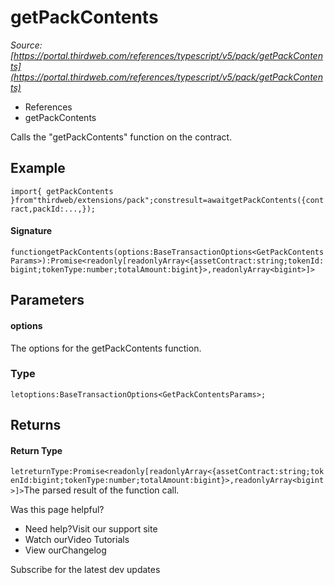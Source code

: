 # getPackContents

*Source: [https://portal.thirdweb.com/references/typescript/v5/pack/getPackContents](https://portal.thirdweb.com/references/typescript/v5/pack/getPackContents)*

* References
* getPackContents

Calls the "getPackContents" function on the contract.

## Example

`import{ getPackContents }from"thirdweb/extensions/pack";constresult=awaitgetPackContents({contract,packId:...,});`
#### Signature

`functiongetPackContents(options:BaseTransactionOptions<GetPackContentsParams>):Promise<readonly[readonlyArray<{assetContract:string;tokenId:bigint;tokenType:number;totalAmount:bigint}>,readonlyArray<bigint>]>`
## Parameters

#### options

The options for the getPackContents function.

### Type

`letoptions:BaseTransactionOptions<GetPackContentsParams>;`
## Returns

#### Return Type

`letreturnType:Promise<readonly[readonlyArray<{assetContract:string;tokenId:bigint;tokenType:number;totalAmount:bigint}>,readonlyArray<bigint>]>`The parsed result of the function call.

Was this page helpful?

* Need help?Visit our support site
* Watch ourVideo Tutorials
* View ourChangelog

Subscribe for the latest dev updates

